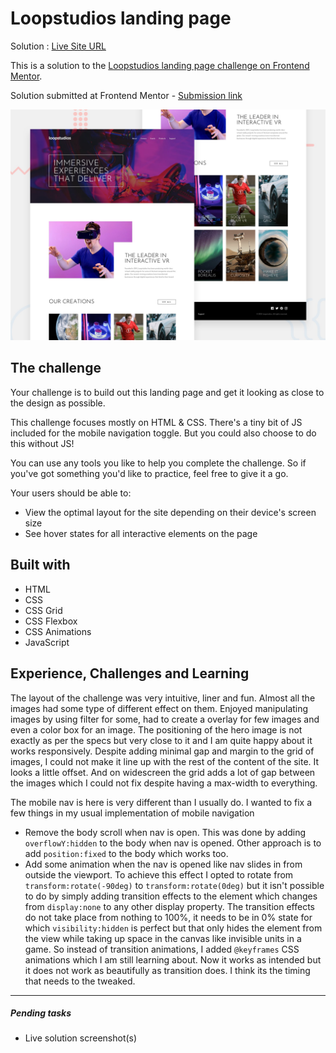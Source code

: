 # Loopstudios landing page

Solution : [Live Site URL](https://frontend-mentor-challenges-ecru.vercel.app/loopstudios-landing-page/)

This is a solution to the [Loopstudios landing page challenge on Frontend Mentor](https://www.frontendmentor.io/challenges/loopstudios-landing-page-N88J5Onjw).

Solution submitted at Frontend Mentor - [Submission link](https://www.frontendmentor.io/solutions/loopstudios-landing-page-ZxD_qpHsg)

![Design preview for the Loopstudios landing page coding challenge](./design/desktop-preview.jpg)


## The challenge

Your challenge is to build out this landing page and get it looking as close to the design as possible.

This challenge focuses mostly on HTML & CSS. There's a tiny bit of JS included for the mobile navigation toggle. But you could also choose to do this without JS!

You can use any tools you like to help you complete the challenge. So if you've got something you'd like to practice, feel free to give it a go.

Your users should be able to:

- View the optimal layout for the site depending on their device's screen size
- See hover states for all interactive elements on the page


## Built with
- HTML 
- CSS 
- CSS Grid
- CSS Flexbox
- CSS Animations
- JavaScript

## Experience, Challenges and Learning

The layout of the challenge was very intuitive, liner and fun.  Almost all the images had some type of different effect on them. Enjoyed manipulating images by using filter for some, had to create a overlay for few images and even a color box for an image. 
The positioning of the hero image is not exactly as per the specs but very close to it and I am quite happy about it works responsively. 
Despite adding minimal gap and margin to the grid of images, I could not make it line up with the rest of the content of the site. It looks a  little offset. And on widescreen the grid adds a lot of gap between the images which I could not fix despite having a max-width to everything. 

The mobile nav is here is very different than I usually do. I wanted to fix a few things in my usual implementation of mobile navigation
- Remove the body scroll when nav is open. This was done by adding `overflowY:hidden` to the body when nav is opened. Other approach is to add `position:fixed` to the body which works too. 
- Add some animation when the nav is opened like nav slides in from outside the viewport. To achieve this effect I opted to rotate from `transform:rotate(-90deg)` to  `transform:rotate(0deg)` but it isn't possible to do by simply adding transition effects to the element which changes from `display:none` to any other display property. The transition effects do not take place from nothing to 100%, it needs to be in 0% state for which `visibility:hidden` is perfect but that only hides the element from the view while taking up space in the canvas like invisible units in a game. So instead of transition animations, I added `@keyframes` CSS animations which I am still learning about. Now it works as intended but it does not work as beautifully as transition does. I think its the timing that needs to the tweaked. 

-----
 ##### Pending tasks
 
- Live solution screenshot(s)
